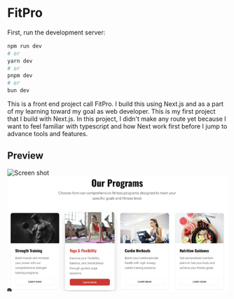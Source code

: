 # FitPro

First, run the development server:

```bash
npm run dev
# or
yarn dev
# or
pnpm dev
# or
bun dev
```

This is a front end project call FitPro. I build this using Next.js and as a part of my learning toward my goal as web developer. This is my first project that I build with Next.js. In this project, I didn't make any route yet because I want to feel familiar with typescript and how Next work first before I jump to advance tools and features.  

## Preview

![Screen shot](/public/Screenshot%202568-09-22%20at%2017.34.53.png)
![Screen shot](/public/Screenshot%202568-09-22%20at%2017.35.15.png)
